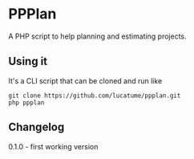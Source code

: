 # PPPlan

A PHP script to help planning and estimating projects.

## Using it
It's a CLI script that can be cloned and run like
    
    git clone https://github.com/lucatume/ppplan.git
    php ppplan

## Changelog
0.1.0 - first working version